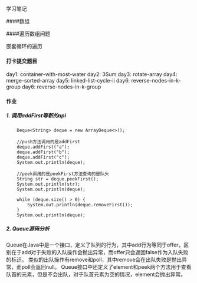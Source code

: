 学习笔记

####数组

####遍历数组问题

嵌套循环的遍历

#### 打卡提交题目
day1: container-with-most-water
day2: 3Sum
day3: rotate-array
day4: merge-sorted-array
day5: linked-list-cycle-ii
day6: reverse-nodes-in-k-group
day6: reverse-nodes-in-k-group

#### 作业
##### 1. 调用addFirst等新的api
```
    Deque<String> deque = new ArrayDeque<>();

    //push方法调用的是addFirst
    deque.addFirst("a");
    deque.addFirst("b");
    deque.addFirst("c");
    System.out.println(deque);

    //peek调用的是peekFirst方法查询的是队头
    String str = deque.peekFirst();
    System.out.println(str);
    System.out.println(deque);

    while (deque.size() > 0) {
        System.out.println(deque.removeFirst());
    }
    System.out.println(deque);
```

##### 2. Queue源码分析
Queue在Java中是一个接口，定义了队列的行为，其中add行为等同于offer，区别在于add对于失败的入队操作会抛出异常，而offer只会返回false作为入队失败的标识。
类似的出队操作有remove和poll，其中remove会在出队失败是抛出异常，而poll会返回null。
Queue接口中还定义了element和peek两个方法用于查看队首的元素，但是不会出队，对于队首元素为空的情况，element会抛出异常。